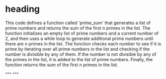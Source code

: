 # heading
This code defines a function called 'prime_sum' that generates a list of prime numbers and returns the sum of the first n primes in the list. The function initializes an empty list of prime numbers and a current number of 2, and then uses a while loop to generate additional prime numbers until there are n primes in the list. The function checks each number to see if it is prime by iterating over all prime numbers in the list and checking if the number is divisible by any of them. If the number is not divisible by any of the primes in the list, it is added to the list of prime numbers. Finally, the function returns the sum of the first n primes in the list.

"""
"""
